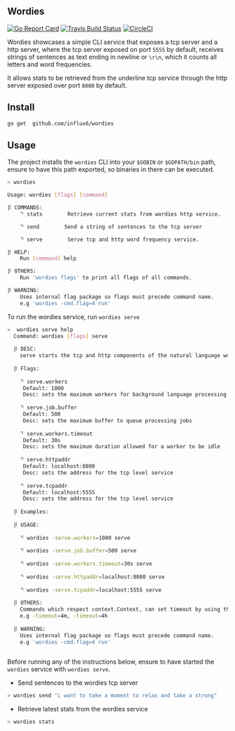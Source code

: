 Wordies
---------
[![Go Report Card](https://goreportcard.com/badge/github.com/influx6/wordies)](https://goreportcard.com/report/github.com/influx6/wordies)
[![Travis Build Status](https://travis-ci.org/influx6/wordies.svg?branch=master)](https://travis-ci.org/influx6/wordies#)
[![CircleCI](https://circleci.com/gh/influx6/wordies.svg?style=svg)](https://circleci.com/gh/influx6/wordies)

Wordies showcases a simple CLI service that exposes a tcp server and a http server, where the tcp server exposed on port `5555` by default, receives strings of sentences as text ending in newline or `\r\n`, which it counts all letters and word frequencies.

It allows stats to be retrieved from the underline tcp service through the http server exposed over port `8080` by default.


## Install

```bash
go get  github.com/influx6/wordies
```

## Usage

The project installs the `wordies` CLI into your `$GOBIN` or `$GOPATH/bin` path, ensure to have this path exported, so binaries in there can be executed.

```bash
> wordies

Usage: wordies [flags] [command] 

⡿ COMMANDS:
	⠙ stats        Retrieve current stats from wordies http service.

	⠙ send        Send a string of sentences to the tcp server

	⠙ serve        Serve tcp and http word frequency service.

⡿ HELP:
	Run [command] help

⡿ OTHERS:
	Run 'wordies flags' to print all flags of all commands.

⡿ WARNING:
	Uses internal flag package so flags must precede command name. 
	e.g 'wordies -cmd.flag=4 run'

```


To run the wordies service, run `wordies serve`


```bash
>  wordies serve help
  Command: wordies [flags] serve 
  
  ⡿ DESC:
  	serve starts the tcp and http components of the natural language word frequency service.
  
  ⡿ Flags:
  	
  	⠙ serve.workers
  	 Default: 1000
  	 Desc: sets the maximum workers for background language processing requests
  	
  	⠙ serve.job.buffer
  	 Default: 500
  	 Desc: sets the maximum buffer to queue processing jobs
  	
  	⠙ serve.workers.timeout
  	 Default: 30s
  	 Desc: sets the maximum duration allowed for a worker to be idle
  	
  	⠙ serve.httpaddr
  	 Default: localhost:8080
  	 Desc: sets the address for the tcp level service
  	
  	⠙ serve.tcpaddr
  	 Default: localhost:5555
  	 Desc: sets the address for the tcp level service
  	
  ⡿ Examples:
  	
  ⡿ USAGE:
  	
  	⠙ wordies -serve.workers=1000 serve 
  	
  	⠙ wordies -serve.job.buffer=500 serve 
  	
  	⠙ wordies -serve.workers.timeout=30s serve 
  	
  	⠙ wordies -serve.httpaddr=localhost:8080 serve 
  	
  	⠙ wordies -serve.tcpaddr=localhost:5555 serve 
  	
  ⡿ OTHERS:
  	Commands which respect context.Context, can set timeout by using the -timeout flag.
  	e.g -timeout=4m, -timeout=4h
  
  ⡿ WARNING:
  	Uses internal flag package so flags must precede command name. 
  	e.g 'wordies -cmd.flag=4 run'
  
```

Before running any of the instructions below, ensure to have started the `wordies` service with `wordies serve`.

- Send sentences to the wordies tcp server

```bash
> wordies send "i want to take a moment to relax and take a strong"
```

- Retrieve latest stats from the wordies service

```bash
> wordies stats
```
